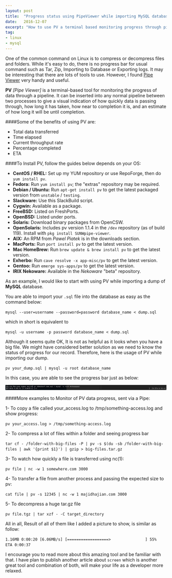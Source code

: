 ```yaml
---
layout: post
title:  "Progress status using PipeViewer while importing MySQL databases"
date:   2016-12-07
excerpt: "How to use PV a terminal based monitoring progress through pipeline while importing MySQL database"
tag:
- linux 
- mysql
---
```


One of the common command on Linux is to compress or decompress files and folders. While it's easy to do, there is no progress bar
for usual command such as Tar, Zip, Importing to Database or Exporting logs. It may be interesting that there are lots of tools to use. However, I found 
[Pipe Viewer](http://www.ivarch.com/programs/pv.shtml) very handy and useful. 

**PV** _[Pipe Viewer]_ is a terminal-based tool for monitoring 
the progress of data through a pipeline. It can be inserted into any normal pipeline between two processes to give a visual indication of 
how quickly data is passing through, how long it has taken, how near to completion it is, and an estimate of how long it will be until completion.

####Some of the benefits of using PV are:
- Total data transferred
- Time elapsed
- Current throughput rate
- Percentage completed
- ETA

####To Install PV, follow the guides below depends on your OS: 

* **CentOS / RHEL:**	Set up my YUM repository or use RepoForge, then do `yum install pv`.
* **Fedora:**	Run `yum install pv`; the "extras" repository may be required.
* **Debian / Ubuntu:**	Run `apt-get install pv` to get the latest packaged version from `unstable` / `testing`.
* **Slackware:**	Use this SlackBuild script.
* **Cygwin:**	Available as a package.
* **FreeBSD:** Listed on FreshPorts.
* **OpenBSD:** Listed under ports.
* **Solaris:** Download binary packages from OpenCSW.
* **OpenSolaris:**	Includes pv version 1.1.4 in the `/dev` repository (as of build 119). Install with `pkg install SUNWpipe-viewer`.
* **AIX:** An RPM from *Pawel Piatek* is in the downloads section.
* **MacPorts:**	Run `port install pv` to get the latest version. 
* **Mac HomeBrew:**	Run `brew update & brew install pv` to get the latest version. 
* **Exherbo:**	Run `cave resolve -x app-misc/pv` to get the latest version. 
* **Gentoo:**	Run `emerge sys-apps/pv` to get the latest version. 
* **IRIX Nekoware:**	Available in the *Nekoware* "beta" repository.

As an example, I would like to start with using PV while importing a dump of **MySQL** database. 

You are able to import your `.sql` file into the database as easy as the command below:

`mysql --user=username --password=password database_name < dump.sql`

which in short is equivalent to 

`mysql -u username -p password database_name < dump.sql` 

Although it seems quite OK, It is not as helpful as it looks when you have a big file. 
We might have considered better solution as we need to know the status of progress for our 
record. Therefore, here is the usage of PV while importing our dump. 

`pv your_dump.sql | mysql -u root database_name`

In this case, you are able to see the progress bar just as below:

![PV Status Bar](/images/dec2016/pv-sample.jpg "Pipe Viewer example")

####More examples to Monitor of PV data progress, sent via a Pipe:

1- To copy a file called your_access.log to /tmp/something-access.log and show progress:

`pv your_access.log > /tmp/something-access.log`

2- To compress a lot of files within a folder and seeing progress bar

`tar cf - /folder-with-big-files -P | pv -s $(du -sb /folder-with-big-files | awk '{print $1}') | gzip > big-files.tar.gz`

3- To watch how quickly a file is transferred using nc(1):

`pv file | nc -w 1 somewhere.com 3000`

4- To transfer a file from another process and passing the expected size to pv:
   
`cat file | pv -s 12345 | nc -w 1 majidhajian.com 3000`

5- To decompress a huge tar.gz file

`pv file.tgz | tar xzf - -C target_directory`

All in all, Result of all of them like I added a picture to show, is similar as follow:

`1.16MB 0:00:20 [6.06MB/s] [==================>               ] 55%  ETA 0:00:37`

I encourage you to read more about this amazing tool and be familiar with that. I have plan to 
publish another article about `screen` which is another great tool and combination of both, will make your
life as a developer more relaxed. 


